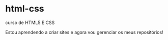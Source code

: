 # html-css
 curso de HTML5 E CSS

 Estou aprendendo a criar sites e agora vou gerenciar os meus repositórios!
